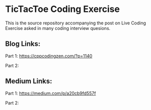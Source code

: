 # TicTacToe Coding Exercise

This is the source repository accompanying the post on Live Coding Exercise asked in many coding interview quesions.

## Blog Links:
Part 1: https://cppcodingzen.com/?p=1140

Part 2:

## Medium Links:
Part 1: https://medium.com/p/a20cb9fd557f

Part 2:
